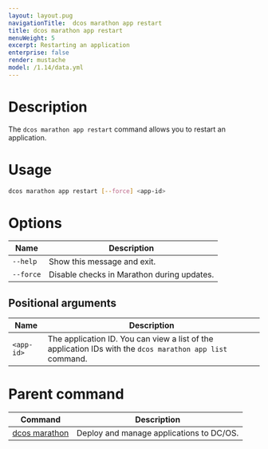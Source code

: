 ```yaml
---
layout: layout.pug
navigationTitle:  dcos marathon app restart
title: dcos marathon app restart
menuWeight: 5
excerpt: Restarting an application
enterprise: false
render: mustache
model: /1.14/data.yml
---
```



# Description

The `dcos marathon app restart` command allows you to restart an application.

# Usage

```bash
dcos marathon app restart [--force] <app-id>
```

# Options

| Name |  Description |
|---------|-------------|
| `--help`   |  Show this message and exit. |
| `--force`   |  Disable checks in Marathon during updates. |

## Positional arguments

| Name |  Description |
|---------|-------------|
| `<app-id>`   |  The application ID.  You can view a list of the application IDs with the `dcos marathon app list` command. |

# Parent command

| Command | Description |
|---------|-------------|
| [dcos marathon](/mesosphere/dcos/1.14/cli/command-reference/dcos-marathon/) | Deploy and manage applications to DC/OS. |


